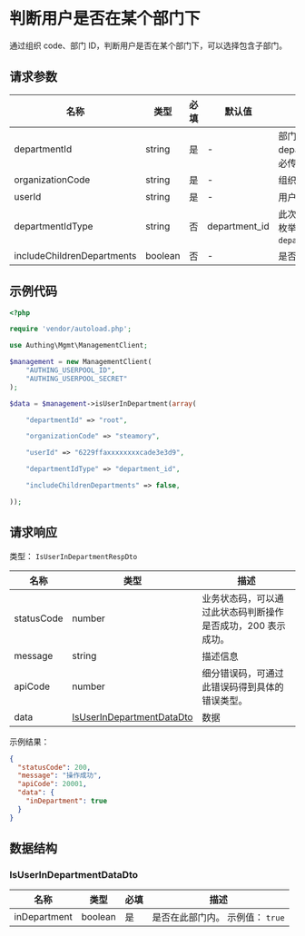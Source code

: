 # 判断用户是否在某个部门下

<!--
  警告⚠️：
  不要直接修改该文档，
  https://github.com/Authing/authing-docs-factory
  使用该项目进行生成
-->

<LastUpdated />

通过组织 code、部门 ID，判断用户是否在某个部门下，可以选择包含子部门。

## 请求参数

| 名称                       | 类型    | 必填 | 默认值        | 描述                                                                          | 示例值                     |
| -------------------------- | ------- | ---- | ------------- | ----------------------------------------------------------------------------- | -------------------------- |
| departmentId               | string  | 是   | -             | 部门 ID，根部门传 `root`。departmentId 和 departmentCode 必传其一。。         | `root`                     |
| organizationCode           | string  | 是   | -             | 组织 code。                                                                   | `steamory`                 |
| userId                     | string  | 是   | -             | 用户 ID。                                                                     | `6229ffaxxxxxxxxcade3e3d9` |
| departmentIdType           | string  | 否   | department_id | 此次调用中使用的部门 ID 的类型。 枚举值：`department_id`,`open_department_id` | `department_id`            |
| includeChildrenDepartments | boolean | 否   | -             | 是否包含子部门。                                                              |                            |

## 示例代码

```php
<?php

require 'vendor/autoload.php';

use Authing\Mgmt\ManagementClient;

$management = new ManagementClient(
    "AUTHING_USERPOOL_ID",
    "AUTHING_USERPOOL_SECRET"
);

$data = $management->isUserInDepartment(array(

    "departmentId" => "root",

    "organizationCode" => "steamory",

    "userId" => "6229ffaxxxxxxxxcade3e3d9",

    "departmentIdType" => "department_id",

    "includeChildrenDepartments" => false,

));
```

## 请求响应

类型： `IsUserInDepartmentRespDto`

| 名称       | 类型                                                               | 描述                                                         |
| ---------- | ------------------------------------------------------------------ | ------------------------------------------------------------ |
| statusCode | number                                                             | 业务状态码，可以通过此状态码判断操作是否成功，200 表示成功。 |
| message    | string                                                             | 描述信息                                                     |
| apiCode    | number                                                             | 细分错误码，可通过此错误码得到具体的错误类型。               |
| data       | <a href="#IsUserInDepartmentDataDto">IsUserInDepartmentDataDto</a> | 数据                                                         |

示例结果：

```json
{
  "statusCode": 200,
  "message": "操作成功",
  "apiCode": 20001,
  "data": {
    "inDepartment": true
  }
}
```

## 数据结构

### <a id="IsUserInDepartmentDataDto"></a> IsUserInDepartmentDataDto

| 名称         | 类型    | 必填 | 描述                             |
| ------------ | ------- | ---- | -------------------------------- |
| inDepartment | boolean | 是   | 是否在此部门内。 示例值： `true` |
